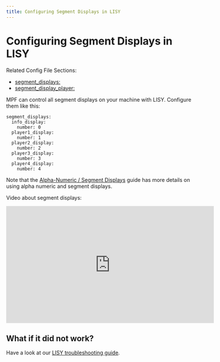 ```yaml
---
title: Configuring Segment Displays in LISY
---
```


# Configuring Segment Displays in LISY


Related Config File Sections:

* [segment_displays:](../../config/segment_displays.md)
* [segment_display_player:](../../config/segment_display_player.md)

MPF can control all segment displays on your machine with LISY.
Configure them like this:

``` mpf-config
segment_displays:
  info_display:
    number: 0
  player1_display:
    number: 1
  player2_display:
    number: 2
  player3_display:
    number: 3
  player4_display:
    number: 4
```

Note that the [Alpha-Numeric / Segment Displays](../../mc/displays/alpha_numeric.md) guide has more details on using alpha numeric and segment
displays.

Video about segment displays:

<div class="video-wrapper">
<iframe width="560" height="315" src="https://www.youtube.com/embed/Jyf3jxGXnTw" title="YouTube video player" frameborder="0" allow="accelerometer; autoplay; clipboard-write; encrypted-media; gyroscope; picture-in-picture" allowfullscreen></iframe>
</div>

## What if it did not work?

Have a look at our
[LISY troubleshooting guide](../../troubleshooting/index.md).
